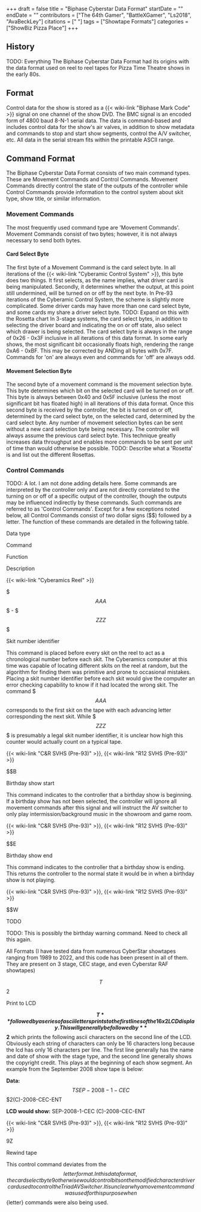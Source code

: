 +++
draft = false
title = "Biphase Cyberstar Data Format"
startDate = ""
endDate = ""
contributors = ["The 64th Gamer", "BattleXGamer", "Ls2018", "AvaBeckLey"]
citations = [" "]
tags = ["Showtape Formats"]
categories = ["ShowBiz Pizza Place"]
+++

## History

TODO: Everything
The Biphase Cyberstar Data Format had its origins with the data format used on reel to reel tapes for Pizza Time Theatre shows in the early 80s.

## Format

Control data for the show is stored as a {{< wiki-link "Biphase Mark Code" >}} signal on one channel of the show DVD. The BMC signal is an encoded form of 4800 baud 8-N-1 serial data. The data is command-based and includes control data for the show's air valves, in addition to show metadata and commands to stop and start show segments, control the A/V switcher, etc. All data in the serial stream fits within the printable ASCII range.

## Command Format

The Biphase Cyberstar Data Format consists of two main command types. These are Movement Commands and Control Commands. Movement Commands directly control the state of the outputs of the controller while Control Commands provide information to the control system about skit type, show title, or similar information.

### Movement Commands

The most frequently used command type are 'Movement Commands'. Movement Commands consist of two bytes; however, it is not always necessary to send both bytes.

#### Card Select Byte

The first byte of a Movement Command is the card select byte. In all iterations of the {{< wiki-link "Cyberamic Control System" >}}, this byte does two things. It first selects, as the name implies, what driver card is being manipulated. Secondly, it determines whether the output, at this point still undermined, will be turned on or off by the next byte.
In Pre-93 iterations of the Cyberamic Control System, the scheme is slightly more complicated. Some driver cards may have more than one card select byte, and some cards my share a driver select byte. TODO: Expand on this with the Rosetta chart
In 3-stage systems, the card select bytes, in addition to selecting the driver board and indicating the on or off state, also select which drawer is being selected.
The card select byte is always in the range of 0x26 - 0x3F inclusive in all iterations of this data format. In some early shows, the most significant bit occasionally floats high, rendering the range 0xA6 - 0xBF. This may be corrected by ANDing all bytes with 0x7F. Commands for 'on' are always even and commands for 'off' are always odd.

#### Movement Selection Byte

The second byte of a movement command is the movement selection byte. This byte determines which bit on the selected card will be turned on or off. This byte is always between 0x40 and 0x5F inclusive (unless the most significant bit has floated high) in all iterations of this data format. Once this second byte is received by the controller, the bit is turned on or off, determined by the card select byte, on the selected card, determined by the card select byte. Any number of movement selection bytes can be sent without a new card selection byte being necessary. The controller will always assume the previous card select byte. This technique greatly increases data throughput and enables more commands to be sent per unit of time than would otherwise be possible.
TODO: Describe what a 'Rosetta' is and list out the different Rosettas.

### Control Commands

TODO: A lot. I am not done adding details here.
Some commands are interpreted by the controller only and are not directly correlated to the turning on or off of a specific output of the controller, though the outputs may be influenced indirectly by these commands. Such commands are referred to as 'Control Commands'. Except for a few exceptions noted below, all Control Commands consist of two dollar signs ($$) followed by a letter. The function of these commands are detailed in the following table.

Data type

Command

Function

Description

{{< wiki-link "Cyberamics Reel" >}}

$$$AAA$$$ - $$$ZZZ$$$

Skit number identifier

This command is placed before every skit on the reel to act as a chronological number before each skit. The Cyberamics computer at this time was capable of locating different skits on the reel at random, but the algorithm for finding them was primitive and prone to occasional mistakes. Placing a skit number identifier before each skit would give the computer an error checking capability to know if it had located the wrong skit. The command $$$AAA$$ corresponds to the first skit on the tape with each advancing letter corresponding the next skit. While $$$ZZZ$$$ is presumably a legal skit number identifier, it is unclear how high this counter would actually count on a typical tape.

{{< wiki-link "C&R SVHS (Pre-93)" >}}, {{< wiki-link "R12 SVHS (Pre-93)" >}}

$$B

Birthday show start

This command indicates to the controller that a birthday show is beginning. If a birthday show has not been selected, the controller will ignore all movement commands after this signal and will instruct the AV switcher to only play intermission/background music in the showroom and game room.

{{< wiki-link "C&R SVHS (Pre-93)" >}}, {{< wiki-link "R12 SVHS (Pre-93)" >}}

$$E

Birthday show end

This command indicates to the controller that a birthday show is ending. This returns the controller to the normal state it would be in when a birthday show is not playing.

{{< wiki-link "C&R SVHS (Pre-93)" >}}, {{< wiki-link "R12 SVHS (Pre-93)" >}}

$$W

TODO

TODO: This is possibly the birthday warning command. Need to check all this again.

All Formats
(I have tested data from numerous CyberStar showtapes ranging from 1989 to 2022, and this code has been present in all of them. They are present on 3 stage, CEC stage, and even Cyberstar RAF showtapes)

$$T
$$2

Print to LCD

**$$T** followed by a series of ascii letters prints to the first lines of the 16x2 LCD display. This will generally be followed by **$$2** which prints the following ascii characters on the second line of the LCD. Obviously each string of characters can only be 16 characters long because the lcd has only 16 characters per line. The first line generally has the name and date of show with the stage type, and the second line generally shows the copyright credit. This plays at the beginning of each show segment. An example from the September 2008 show tape is below:

**Data:**
$$TSEP-2008-1-CEC
$$$2(C)-2008-CEC-ENT

**LCD would show:**
SEP-2008-1-CEC
(C)-2008-CEC-ENT

{{< wiki-link "C&R SVHS (Pre-93)" >}}, {{< wiki-link "R12 SVHS (Pre-93)" >}}

9Z

Rewind tape

This control command deviates from the $${letter} format. In this data format, the card select byte 9 otherwise would control bits on the modified character driver card used to control the Triad AV Switcher. It is unclear why a movement command was used for this purpose when $${letter} commands were also being used.
